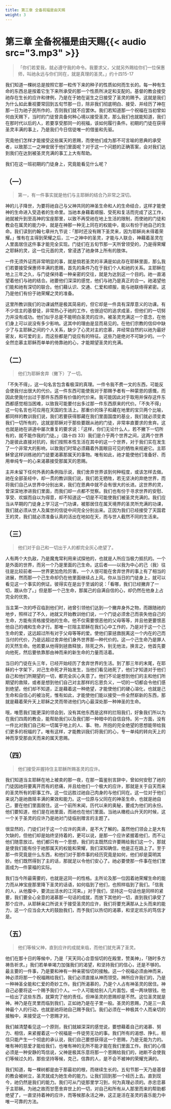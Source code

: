 ```yaml
---
title: 第三章 全备祝福是由天赐
weight: 3
---
```


# 第三章 全备祝福是由天赐{{< audio src="3.mp3" >}}

> 「你们若爱我，就必遵守我的命令。我要求父，父就另外赐给你们一位保惠师，叫祂永远与你们同在，就是真理的圣灵。」约十四15-17

我们知道一棵树总是按照它那一粒传下来的种子的性质如何而生长的。每一种有生命的东西总是按着它生下来所承受的那一个性质所决定和支配的。基督的教会接受祂存在生长的应许和律例，乃是在于她在诞生之日接受了圣灵的赐予。这就是我们为什么如此重视要常回到五旬节那一日，除非我们彻底明白、接受、并经历了神在那一日为祂子民所作的，否则我们就不应罢休。我们若知道那一个祝福在当初曾如何由天赐下，当时的门徒曾具备何种心境以接受圣灵，那么我们也就能知道，我们在那时代以后的人，若要享受那同一的祝福，该如何履行条件。初期的门徒在获得圣灵丰满的事上，乃是我们今日信徒唯一的借鉴和先驱。

究竟他们怎样才能接受这些属天的恩赐，而使他们成为那不可言喻的恩典的承受者，以致那三一之神安居于他们里面呢？对于这一个问题的正确答案，会对我们达到我们在达到被圣灵充满的事工上大有帮助。

我们在这一班初期的门徒身上，究竟能看见什么呢？

## （一）

> 第一，有一件事实就是他们与主耶稣的结合乃非常之深切。

神的儿子降世，为要将祂自己与父神共同的神圣生命和人的生命结合，这样才能使神的生命进入受造者的生命里。当祂本身藉着顺服、受死和复活而完成了这工作，祂就被升到至高神的宝座那里，以致不再受祂在地上生活的限制，而使祂的门徒和教会在属灵的能力中，就是在神那一种无上同在的权能中，能以有份于祂自己的生命。我们读到约翰七章卅九节说：「那时还没有赐下圣灵来，因为耶稣尚未得着荣耀。」惟有在主得到荣耀之后，三一之神中的圣灵，才能与人联合，神藉着圣灵在人里面居住这件事才能完全实现。门徒们在五旬节那一天所曾领受的，乃是得荣耀之耶稣的灵，这一位元首的灵，曾浸透了祂身体上所有的肢体。

一件无须外证而非常明显的事，就是倘若圣灵的丰满是如此存在耶稣里面，那么我们若要接受保惠师丰满的恩赐，首先的条件乃在于我们个人和祂的关系。主耶稣在地上三年之久，与门徒保持着一种亲密的交往，就是为达到这一个目的。祂一直渴望着他们与祂的结合。祂要他们深深的感觉，他们与祂乃是真正的合一。祂渴望他们能和祂有深切的联合。他们藉认识、交通、仁爱和顺服，能与祂联络得紧密。这乃是他们有份于祂荣耀之灵的准备。

这里所教训我们的功课诚然是极其简易的，但它却是一件具有深厚意义的功课。有不少信主的基督徒，非常热心于祂的工作，也很迫切的追求成圣，但他们的一切努力并没有成功。他们似乎总是不能明白圣灵的应许。被圣灵充满这一个意念，在他们身上可以说没有多少影响。这其中的理由是显而易见的。在他们宗教的信仰中缺少了与主耶稣之间的个人关系，缺少了心灵对主的恋慕，并经常自然的以祂为最好密友，和可爱的主，而这些都是门徒应有的特征。这些乃是绝对不可缺少的。一个全然恋慕主耶稣而单单的倚靠祂的心，才能期望圣灵的充满。

## （二）

> 他们为耶稣舍弃（撇下）了一切。

「不失不得」，这一句名言包含看极深的真理。一件令我不费一文的东西，可能反会使我付出很大的代价。这一件东西可能使我对于那赐予者有一种蒙恩的感慨，而因此使我付出过于那件东西原有价值的代价来。我可能因此对于取用并保存这件东西都感觉相当困难，以致我可能要付出多过那一件东西原来的代价。「不失不得」这一句名言也可应用在天国的生活上。那重价的珠子和藏在地里的宝贝两个比喻，都同样的教训我们说，我们若要获得那藏在我们里面国度的基业，我们就必须变卖我们一切所有的，这就是耶稣对于那些要跟从祂的门徒，非常率直要求的舍弃。这也就是祂在讲道中屡次重复的要求说：「这样，你们无论什么人，若不撇下一切所有的，就不能作我的门徒。」（路十四 33）我们是介乎两个世界之间，这两个世界乃是彼此直接对抗的，我们按照本性生活在其中的这一个世界，对于我们实在发生了一个非常大的影响，以致我们时常必须藉着外面眼目可见的牺牲来规避它。主耶稣曾这样训练祂的门徒要渴慕那属天的事物。唯有如此，祂才能使他们准备好、而用单纯专一的心来渴慕接受那属天的恩赐。

主并未留下任何外表的条例指示说，我们舍弃世界该到何种程度，或该怎样去做。祂在全部圣经中，却一贯的教训我们说，我们若无牺牲，若无坚决的弃绝世界，而将我们自己从世界中分别出来，我们在恩典中就不会有很大的长进。这世界的灵，曾深深地渗进我们里面，而我们却一点都不觉察。我们也有份于寻求世界的安慰、享受、欢娱而自以为得意，却不知道这一切是不可能使我们被圣灵充满的。我们应当从早期的门徒身上学习这一门功课，被那居住在属天境界的圣灵所充满的功课，我们就必须从世人及属世的信徒中间完全分别出来。正因为我们已经接受了天国君王的灵，我们就必须准备认真的活出在地如在天，而与世人截然不同的生活来。

## （三）

> 他们对于自己和一切出于人的都完全灰心绝望了。

人有两个大仇敌，乃是魔鬼常利用来试探他的，也就是人所应当极力抵抗的。一个是外面的世界，而另一个乃是里面的己生命。这后者——以我为中心的己（我）往往是比较前者——世界更加危险厉害。一个人很可能在舍弃世界的事上有了相当的进展，然而那一个己生命却仍在他里面继续占上风。你从当日的门徒身上，就可以看见这一个事实的例证。彼得实在是出于至诚的说：「看哪，我们已经撇弃了一切，跟从你了。」但是那一个己生命，那属己的自满自信的心，却仍然在他身上占完全的优势。

当主第一次的呼召临到他们时，祂曾引领他们达到—个撇弃身外之物，而跟随祂的地步，照样过了不久，祂就又开始教训他们说，一个门徒必须舍己而丧失他自己的生命，方能有资格接受祂的生命。他不仅需要恨恶他的父母等等，并且他更要恨恶他自己的魂和生命才行。那唯一拦阻主耶稣在我们心中工作的，乃是对于这一个己生命的爱，这远超过所有对于父母等等的爱。使他们蒙拯救脱离这一个内在的己而当付的代价，乃是远超过舍弃他们身外世界那—种代价的。这—个己生命乃是罪人的天然生命。他若要从他得到拯救释放，除死之外，别无他法，换言之，他首先要向他死，然后要依靠那由神而来的新生命的力量而活着。

当日的门徒在头三年，已经开始经历了舍弃世界的生活。到了那三年的末尾，在耶稣的十字架下，对己生命死才开始发生，当他们看见祂死了，他们才知道对于他们自己和他们所期望的一切，都完全灰心失意了。他们不论是想到他们的主和他们所期望的救赎，或者是想到他们自己对主那样的忘恩负义，一切的一切都会令他们感到绝望。他们却不知道，正是藉着这一种绝望，才能使他们的硬心溶化，也就是己生命和自信心的被治死，惟有如此，才能使他们能以接受一件全然崭新的东西，那就是藉着荣升天上耶稣之灵而带进他们内心最深处那一种神圣的生命。

哦，唯愿我们能更深的领会到，没有其他东西是这样的拦阻我们，好象我们所以为在我们四周的教会，能帮助我们以及我们那一种暗中的自信自恃。另一方面，没有一件比对我们自己和一切属乎地上的人、事、物，所抱的完全绝望的思想能带给我们更多的祝福的了。唯有这样，才能教训我们将我们的心，专一单纯的转向天上的神而享受那由天而来的属天恩赐。

## （四）

> 他们接受并握持住主耶稣所赐圣灵的应许。

我们知道当主耶稣在地上被卖的那一夜，在那一篇鉴别言辞中，曾如何安慰了祂的门徒因祂将要离开而有的悲痛，并且给他们一个极大的应许，那就是关于自天而来的圣灵所有的职事工作。这一位远胜过祂自己肉身的与他们同在。这一位对于他们来说乃是祂救赎丰满的果效和能力。这一位原与父同在的神圣生命，也就是祂自己，要在他们里面居住。这一个前所末闻，历代以来的奥秘，要成为他们的永份。他们要知道，他们是在祂里面，而祂也在他们里面。当祂从橄榄山升天的时候，这一个关于圣灵的应许乃是祂对门徒临别赠言的主题了。

很显然的，门徒们对于这一个应许的真谛，是不大了解的。虽然他们领会上是大有欠缺的，但他们却是始终坚持着的，更可以说，是那一个应许紧握着他们，而不让他们随意放过。他们都只有一个思想，我们的主既然应许要赐给我们这一个，那就是使我们能有份于祂那属天的权能和荣耀，我们深知确信，他是正在路上了。至于那一件究竟是什么东西，和他们对于那件事的经历究竟是如何，他们却是莫明其妙。他们既然得到了主的话，那就足以令他们安心了。祂必要使那一件事在他们里面成为—件蒙福的实际。

我们当今所最需要的，也就是这同一的性格。主所论及那一位因着祂荣耀生命的能力而从神宝座那里降下圣灵的话语，如何临到了他们，也照样临到了我们。「信我的人，从他腹中，要流出活水的江河来。」对于我们，坚持这一句话也是同样的紧要，我们要全心全意的渴慕那一句话的成就，而放下其他的一切，直到我们承受了那个应许。从耶稣亲口所说关于接受圣灵的应许，我们将要充满那从上头而来的能力，这一个应当会大大的鼓励我们，而予我们以热切的渴慕，和坚定欢乐的笃信才是。

## （五）

> 他们等候父神，直到应许的成就来临，而他们就充满了圣灵。

他们在那十日的等候中，乃是「天天同心合意恒切的在殿里，赞美神」，「随时多方祷告祈求。」我们若单单竭力加强我们的渴望，和坚持我们的信心，还是不够的。最主要的一件事，乃是要和神有一种亲密恒切的接触。这—个祝福必须由神而来，神必须将那一个祝福赐给我们，我们必须直接从神而领受。神所应许我们的，乃是一种神圣全能和仁爱的奇妙工作。我们所渴慕的，乃是个人占有神圣灵的居住。神自己必要将这一个赐予我们个人。一个人可能给别人几片面包，或一两块银钱。他一给出了这些东西，就算完了他的责任。但神圣灵的恩赐却是不然。这位圣灵就是神。神乃是在灵里而临到我们，正如祂乃是在子里一般。圣灵的恩赐，乃是三一真神最个人的行动，也就是祂将祂自己赐予我们。我们必须在一种极其个人而亲切的接触中，来接受这一个恩赐才对。

我们越清楚看见这—个原则，我们就越深深的感觉说，要想藉着自己的渴慕、努力、相信，来紧握着这一个祝福是一件徒劳无功的事。我们所有的渴想、挣扎，相信只能产生一个彻底的承认说，我们自己要想获得这一个恩赐，乃是无能为力的。唯有神的慈爱才能给我们，也唯有神的无所不能才能在我们里面工作。我们的心情必须是一种安静的笃信说，父神是极其乐意将那一个恩赐给我们的，祂断不会使我们等候过久的，那些坚持等候，克己，信靠的人，是不会不被神的荣耀充满的。

我们知道，每一棵树都是由于那最初的根，而继续生长的。五旬节那一天乃是基督的教会被树立，圣灵就成为她生命的能力。让我们回到那一个经历上去。直到现今，祂仍然是我们的能力。我们可从门徒那里学习到，何为真理必须的。赤忠恋慕于主耶稣。为祂之故而甘愿舍弃世上的一切，对自己和所有从人那里而来的帮助都绝望了，一直坚持着神的应许，而等候那永活之神，这正是活在圣灵的喜乐能力中唯一可靠的方法。
